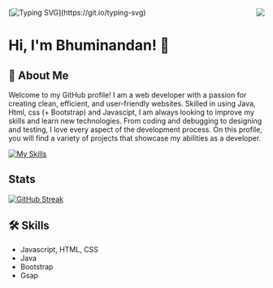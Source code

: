 <div align="">

<img align="right" src="https://visitor-badge.laobi.icu/badge?page_id=Bhuminandan.Bhuminandan">

[![Typing SVG](https://readme-typing-svg.demolab.com?font=Gilroy&weight=700&pause=1000&color=00D4A1&width=435&lines=Hii%2C+Welcome+to+my+Github....)](https://git.io/typing-svg)

# Hi, I'm Bhuminandan! 👋


## 🚀 About Me
<!-- I'm a front-end developer.

I really enjoy making webpages and their components using programming languages. -->
Welcome to my GitHub profile! I am a web developer with a passion for creating clean, efficient, and user-friendly websites. Skilled in using Java, Html, css (+ Bootstrap) and Javascipt, I am always looking to improve my skills and learn new technologies. From coding and debugging to designing and testing, I love every aspect of the development process. On this profile, you will find a variety of projects that showcase my abilities as a developer.

[![My Skills](https://skillicons.dev/icons?i=js,html,css,java)](https://skillicons.dev)

## Stats
[![GitHub Streak](https://streak-stats.demolab.com?user=Bhuminandan&theme=dark&hide_border=true&border_radius=5&date_format=j%20M%5B%20Y%5D&mode=weekly)](https://git.io/streak-stats)

## 🛠 Skills
- Javascript, HTML, CSS
- Java
- Bootstrap
- Gsap
<!--- ReactJS
- Figma
- Canva
- Git verion control
- GitHub




## Other Common Github Profile Sections
👩‍💻 I'm currently working on making [books](https://github.com/TheMohit2003/Books-Ecommerce) ecommerce [website](https://themohit2003.github.io/Books-Ecommerce/).

🧠 I'm currently learning web development and german

👯‍♀️ I'm looking to collaborate on websites projects

📫 You can reach me through my [linkedin](https://www.linkedin.com/in/mohit-pardeshi-5792aa229/) account

😄 He/Him/His

⚡️ Fun fact: I used [readme editor](https://readme.so/) to make this profile.
-->

</div>
